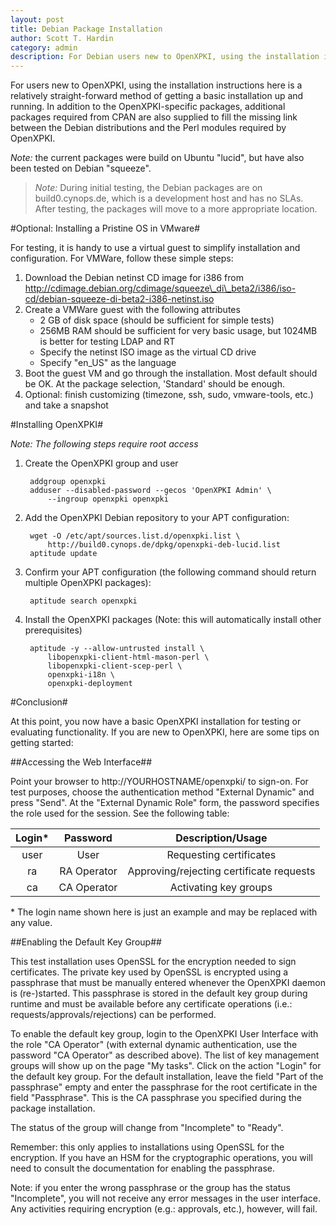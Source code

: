 ```yaml
---
layout: post
title: Debian Package Installation
author: Scott T. Hardin
category: admin
description: For Debian users new to OpenXPKI, using the installation instructions here is a relatively straight-forward method of getting a basic installation up and running. 
---
```


For users new to OpenXPKI, using the installation instructions here is a
relatively straight-forward method of getting a basic installation up and
running. In addition to the OpenXPKI-specific packages, additional packages
required from CPAN are also supplied to fill the missing link between the
Debian distributions and the Perl modules required by OpenXPKI.

*Note:* the current packages were build on Ubuntu "lucid", but have also
been tested on Debian "squeeze".

> *Note:* During initial testing, the Debian packages are on build0.cynops.de,
> which is a development host and has no SLAs. After testing, the packages
> will move to a more appropriate location.

#Optional: Installing a Pristine OS in VMware#

For testing, it is handy to use a virtual guest to simplify installation and configuration. For VMWare, follow these simple steps:

1. Download the Debian netinst CD image for i386 from http://cdimage.debian.org/cdimage/squeeze\_di\_beta2/i386/iso-cd/debian-squeeze-di-beta2-i386-netinst.iso
2. Create a VMWare guest with the following attributes
    - 2 GB of disk space (should be sufficient for simple tests)
    - 256MB RAM should be sufficient for very basic usage, but 1024MB is better for testing LDAP and RT
    - Specify the netinst ISO image as the virtual CD drive
    - Specify "en\_US" as the language
3. Boot the guest VM and go through the installation. Most default should be OK. At the package selection, 'Standard' should be enough.
4. Optional: finish customizing (timezone, ssh, sudo, vmware-tools, etc.) and take a snapshot

#Installing OpenXPKI#

*Note: The following steps require root access*

1. Create the OpenXPKI group and user

        addgroup openxpki
        adduser --disabled-password --gecos 'OpenXPKI Admin' \
            --ingroup openxpki openxpki

2. Add the OpenXPKI Debian repository to your APT configuration:

        wget -O /etc/apt/sources.list.d/openxpki.list \
            http://build0.cynops.de/dpkg/openxpki-deb-lucid.list
        aptitude update

3. Confirm your APT configuration (the following command should return multiple OpenXPKI packages):

        aptitude search openxpki

4. Install the OpenXPKI packages (Note: this will automatically install other prerequisites)

        aptitude -y --allow-untrusted install \
            libopenxpki-client-html-mason-perl \
            libopenxpki-client-scep-perl \
            openxpki-i18n \
            openxpki-deployment

#Conclusion#

At this point, you now have a basic OpenXPKI installation for testing or evaluating functionality. If you are new to OpenXPKI, here are some tips on getting started:

##Accessing the Web Interface##

Point your browser to http://YOURHOSTNAME/openxpki/ to sign-on. For test purposes, choose the authentication method "External Dynamic" and press "Send". At the "External Dynamic Role" form, the password specifies the role used for the session. See the following table:

| Login\* |	Password    | Description/Usage                         |
|:-------:|:-----------:|:-----------------------------------------:|
| user    |	User        | Requesting certificates                   |
| ra      | RA Operator | Approving/rejecting certificate requests  |
| ca      | CA Operator | Activating key groups                     |

\* The login name shown here is just an example and may be replaced with any value.

##Enabling the Default Key Group##

This test installation uses OpenSSL for the encryption needed to sign certificates. The private key used by OpenSSL is encrypted using a passphrase that must be manually entered whenever the OpenXPKI daemon is (re-)started. This passphrase is stored in the default key group during runtime and must be available before any certificate operations (i.e.: requests/approvals/rejections) can be performed.

To enable the default key group, login to the OpenXPKI User Interface with the role "CA Operator" (with external dynamic authentication, use the password "CA Operator" as described above). The list of key management groups will show up on the page "My tasks". Click on the action "Login" for the default key group. For the default installation, leave the field "Part of the passphrase" empty and enter the passphrase for the root certificate in the field "Passphrase". This is the CA passphrase you specified during the package installation.

The status of the group will change from "Incomplete" to "Ready".

Remember: this only applies to installations using OpenSSL for the encryption. If you have an HSM for the cryptographic operations, you will need to consult the documentation for enabling the passphrase.

Note: if you enter the wrong passphrase or the group has the status "Incomplete", you will not receive any error messages in the user interface. Any activities requiring encryption (e.g.: approvals, etc.), however, will fail.


